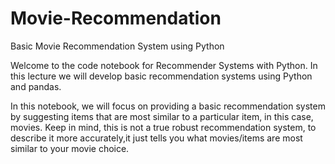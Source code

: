 # Movie-Recommendation
Basic Movie Recommendation System using Python

Welcome to the code notebook for Recommender Systems with Python. In this lecture we will develop basic recommendation systems using Python and pandas.

In this notebook, we will focus on providing a basic recommendation system by suggesting items that are most similar to a particular item, in this case, movies. Keep in mind, this is not a true robust recommendation system, to describe it more accurately,it just tells you what movies/items are most similar to your movie choice.
